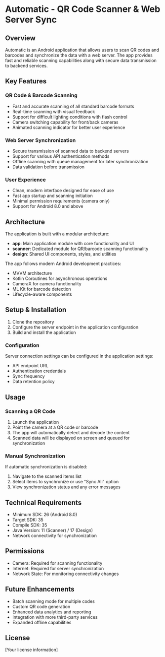 # Automatic - QR Code Scanner & Web Server Sync

## Overview
Automatic is an Android application that allows users to scan QR codes and barcodes and synchronize the data with a web server. The app provides fast and reliable scanning capabilities along with secure data transmission to backend services.

## Key Features

### QR Code & Barcode Scanning
- Fast and accurate scanning of all standard barcode formats
- Real-time scanning with visual feedback
- Support for difficult lighting conditions with flash control
- Camera switching capability for front/back cameras
- Animated scanning indicator for better user experience

### Web Server Synchronization
- Secure transmission of scanned data to backend servers
- Support for various API authentication methods
- Offline scanning with queue management for later synchronization
- Data validation before transmission

### User Experience
- Clean, modern interface designed for ease of use
- Fast app startup and scanning initiation
- Minimal permission requirements (camera only)
- Support for Android 8.0 and above

## Architecture

The application is built with a modular architecture:

- **app**: Main application module with core functionality and UI
- **scanner**: Dedicated module for QR/barcode scanning functionality
- **design**: Shared UI components, styles, and utilities

The app follows modern Android development practices:
- MVVM architecture
- Kotlin Coroutines for asynchronous operations
- CameraX for camera functionality
- ML Kit for barcode detection
- Lifecycle-aware components

## Setup & Installation

1. Clone the repository
2. Configure the server endpoint in the application configuration
3. Build and install the application

### Configuration

Server connection settings can be configured in the application settings:
- API endpoint URL
- Authentication credentials
- Sync frequency
- Data retention policy

## Usage

### Scanning a QR Code

1. Launch the application
2. Point the camera at a QR code or barcode
3. The app will automatically detect and decode the content
4. Scanned data will be displayed on screen and queued for synchronization

### Manual Synchronization

If automatic synchronization is disabled:

1. Navigate to the scanned items list
2. Select items to synchronize or use "Sync All" option
3. View synchronization status and any error messages

## Technical Requirements
- Minimum SDK: 26 (Android 8.0)
- Target SDK: 35
- Compile SDK: 35
- Java Version: 11 (Scanner) / 17 (Design)
- Network connectivity for synchronization

## Permissions
- Camera: Required for scanning functionality
- Internet: Required for server synchronization
- Network State: For monitoring connectivity changes

## Future Enhancements
- Batch scanning mode for multiple codes
- Custom QR code generation
- Enhanced data analytics and reporting
- Integration with more third-party services
- Expanded offline capabilities

## License
[Your license information]
